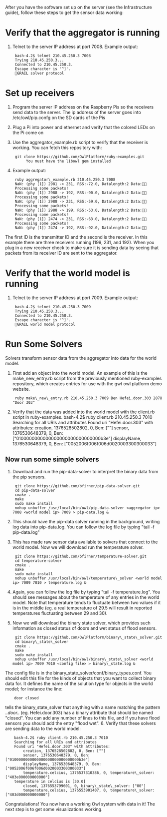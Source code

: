 After you have the software set up on the server (see the Infrastructure guide), follow these steps to get the sensor data working:

Verify that the aggregator is running
=====================================
1. Telnet to the server IP address at port 7008. Example output:

		bash-4.2$ telnet 210.45.250.3 7008
		Trying 210.45.250.3...
		Connected to 210.45.250.3.
		Escape character is '^]'.
		GRAIL solver protocol

Set up receivers
===================
1. Program the server IP address on the Raspberry Pis so the receivers send data to the server.
The ip address of the server goes into /etc/owl/pip.confg on the SD cards of the Pis
2. Plug a Pi into power and ethernet and verify that the colored LEDs on the Pi come on
3. Use the aggregator\_example.rb script to verify that the receiver is working. You can fetch this repository with:

		git clone https://github.com/OwlPlatform/ruby-examples.git
             You must have the libowl gem installed
4. Example output:

		ruby aggregator\_example.rb 210.45.250.3 7008
		NaN: (phy [1]) 2981 -> 231, RSS:-72.0, Datalength:2 Data:
		Processing some packets!
		NaN: (phy [1]) 2988 -> 192, RSS:-90.0, Datalength:2 Data:
		Processing some packets!
		NaN: (phy [1]) 2988 -> 231, RSS:-59.0, Datalength:2 Data:
		Processing some packets!
		NaN: (phy [1]) 2988 -> 199, RSS:-53.0, Datalength:2 Data:
		Processing some packets!
		NaN: (phy [1]) 2474 -> 231, RSS:-63.0, Datalength:2 Data:
		Processing some packets!
		NaN: (phy [1]) 2474 -> 192, RSS:-92.0, Datalength:2 Data:
The first ID is the transmitter ID and the second is the receiver. In this example there are three receivers running (199, 231, and 192). When you plug in a new receiver check to make sure it is sending data by seeing that packets from its receiver ID are sent to the aggregator.


Verify that the world model is running
======================================
1. Telnet to the server IP address at port 7009. Example output:

		bash-4.2$ telnet 210.45.250.3 7009
		Trying 210.45.250.3...
		Connected to 210.45.250.3.
		Escape character is '^]'.
		GRAIL world model protocol

Run Some Solvers
================
Solvers transform sensor data from the aggregator into data for the world model.
1. First add an object into the world model. An example of this is the make\_new\_entry.rb script from the previously mentioned ruby-examples repository, which creates entries for use with the gwt owl platform demo website.

		ruby make\_new\_entry.rb 210.45.250.3 7009 Ben Hefei.door.303 2878 "Door 303"

2. Verify that the data was added into the world model with the client.rb script in ruby-examples.
		bash-4.2$ ruby client.rb 210.45.250.3 7010
		Searching for all URIs and attributes
		Found uri "Hefei.door.303" with attributes:
			creation, 1376528502802, 0, Ben: [""]
			sensor, 1376530648379, 0, Ben: ["0100000000000000000000000000000b3e"]
			displayName, 1376530648379, 0, Ben: ["0052006f006f006d0020003300300033"]

Now run some simple solvers
---------------------------
1. Download and run the pip-data-solver to interpret the binary data from the pip sensors.

		git clone https://github.com/bfirner/pip-data-solver.git
		cd pip-data-solver
		cmake .
		make
		sudo make install
		nohup unbuffer /usr/local/bin/owl/pip-data-solver <aggregator ip> 7008 <world model ip> 7009 > pip-data.log &

2. This should have the pip-data solver running in the background, writing log data into pip-data.log. You can follow the log file by typing "tail -f pip-data.log"
3. This has made raw sensor data available to solvers that connect to the world model. Now we will download run the temperature solver.

		git clone https://github.com/bfirner/temperature-solver.git
		cd temperature-solver
		cmake .
		make
		sudo make install
		nohup unbuffer /usr/local/bin/owl/temperature\_solver <world model ip> 7009 7010 > temperature.log &

4. Again, you can follow the log file by typing "tail -f temperature.log". You should see messages about the temperature of any entries in the world model. Note that temperature tends to fluctuate between two values if it is in the middle (eg. a real temperature of 29.5 will result in reported temperatures fluctuating between 29 and 30).
5. Now we will download the binary state solver, which provides such information as closed status of doors and wet status of flood sensors.

		git clone https://github.com/OwlPlatform/binary\_state\_solver.git
		cd binary\_state\_solver
		cmake .
		make
		sudo make install
		nohup unbuffer /usr/local/bin/owl/binary\_state\_solver <world model ip> 7009 7010 <config file> > binary\_state.log &
The config file is in the binary\_state\_solver/conf/binary\_types.conf. You should edit this file for the kinds of objects that you want to collect binary data for. It defines the name of the solution type for objects in the world model; for instance the line:

		door closed
tells the binary\_state\_solver that anything with a name matching the pattern .*\.door\..* (eg. Hefei.door.303) has a binary attribute that should be named "closed". You can add any number of lines to this file, and if you have flood sensors you should add the entry "flood wet".
6. Verify that these solvers are sending data to the world model:

		bash-4.2$ ruby client.rb 210.45.250.3 7010
		Searching for all URIs and attributes
		Found uri "Hefei.door.303" with attributes:
			creation, 1376528502802, 0, Ben: [""]
			sensor, 1376530648379, 0, Ben: ["0100000000000000000000000000000b3e"]
			displayName, 1376530648379, 0, Ben: ["0052006f006f006d0020003300300033"]
			temperature.celcius, 1376537310386, 0, temperature\_solver: ["403e000000000000"]
		temperature in celcius is [30.0]
			closed, 1376553799601, 0, binary\_state\_solver: ["00"]
			temperature.celsius, 1376553901407, 0, temperature\_solver: ["403d000000000000"]

Congratulations! You now have a working Owl system with data in it! The next step is to get some visualizations working.
